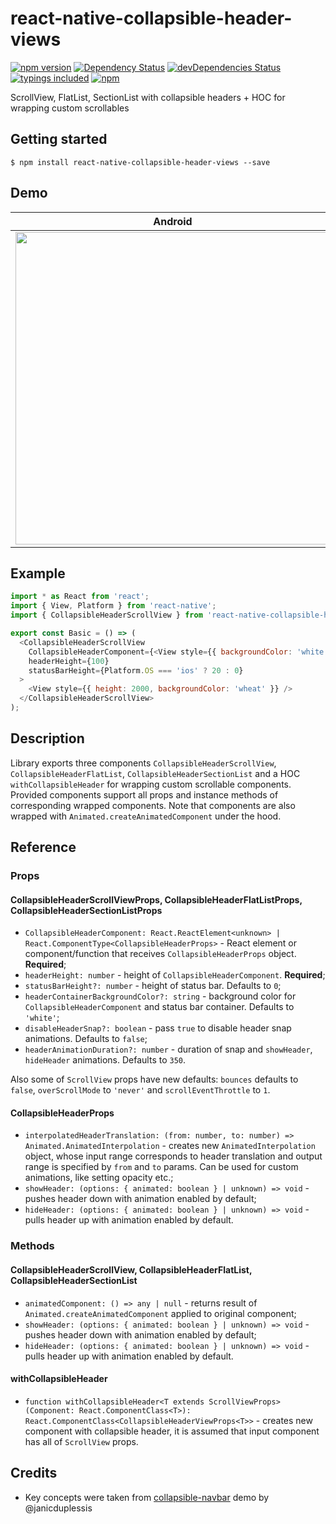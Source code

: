 # react-native-collapsible-header-views
[![npm version](https://badge.fury.io/js/react-native-collapsible-header-views.svg?t=1495378566925)](https://badge.fury.io/js/react-native-collapsible-header-views)
[![Dependency Status](https://david-dm.org/iyegoroff/react-native-collapsible-header-views.svg?t=1495378566925)](https://david-dm.org/iyegoroff/react-native-collapsible-header-views)
[![devDependencies Status](https://david-dm.org/iyegoroff/react-native-collapsible-header-views/dev-status.svg)](https://david-dm.org/iyegoroff/react-native-collapsible-header-views?type=dev)
[![typings included](https://img.shields.io/badge/typings-included-brightgreen.svg?t=1495378566925)](src/index.d.ts)
[![npm](https://img.shields.io/npm/l/express.svg?t=1495378566925)](https://www.npmjs.com/package/react-native-collapsible-header-views)

ScrollView, FlatList, SectionList with collapsible headers + HOC for wrapping custom scrollables

## Getting started

`$ npm install react-native-collapsible-header-views --save`

## Demo

 Android                                       |  iOS
:---------------------------------------------:|:---------------------------------------------:
<img src="https://raw.githubusercontent.com/iyegoroff/react-native-collapsible-header-views/master/demo/android.gif" align="left" height="500">  |  <img src="https://raw.githubusercontent.com/iyegoroff/react-native-collapsible-header-views/master/demo/ios.gif" align="right" height="500">

## Example

```javascript
import * as React from 'react';
import { View, Platform } from 'react-native';
import { CollapsibleHeaderScrollView } from 'react-native-collapsible-header-views';

export const Basic = () => (
  <CollapsibleHeaderScrollView
    CollapsibleHeaderComponent={<View style={{ backgroundColor: 'white' }} />}
    headerHeight={100}
    statusBarHeight={Platform.OS === 'ios' ? 20 : 0}
  >
    <View style={{ height: 2000, backgroundColor: 'wheat' }} />
  </CollapsibleHeaderScrollView>
);
```

## Description

Library exports three components `CollapsibleHeaderScrollView`, `CollapsibleHeaderFlatList`,
`CollapsibleHeaderSectionList` and a HOC `withCollapsibleHeader` for wrapping custom scrollable
components. Provided components support all props and instance methods of corresponding wrapped
components. Note that components are also wrapped with `Animated.createAnimatedComponent` under the
hood.

## Reference

### Props

#### CollapsibleHeaderScrollViewProps, CollapsibleHeaderFlatListProps, CollapsibleHeaderSectionListProps

- `CollapsibleHeaderComponent: React.ReactElement<unknown> | React.ComponentType<CollapsibleHeaderProps>` -
  React element or component/function that receives `CollapsibleHeaderProps` object. <strong>Required</strong>;
- `headerHeight: number` - height of `CollapsibleHeaderComponent`. <strong>Required</strong>;
- `statusBarHeight?: number` - height of status bar. Defaults to `0`;
- `headerContainerBackgroundColor?: string` - background color for `CollapsibleHeaderComponent` and
  status bar container. Defaults to `'white'`;
- `disableHeaderSnap?: boolean` - pass `true` to disable header snap animations. Defaults to `false`;
- `headerAnimationDuration?: number` - duration of snap and `showHeader`, `hideHeader` animations.
  Defaults to `350`.

Also some of `ScrollView` props have new defaults: `bounces` defaults to `false`, `overScrollMode`
to `'never'` and `scrollEventThrottle` to `1`.

#### CollapsibleHeaderProps

- `interpolatedHeaderTranslation: (from: number, to: number) => Animated.AnimatedInterpolation` -
  creates new `AnimatedInterpolation` object, whose input range corresponds to header translation and
  output range is specified by `from` and `to` params. Can be used for custom animations, like setting
  opacity etc.;
- `showHeader: (options: { animated: boolean } | unknown) => void` - pushes header down with animation
  enabled by default;
- `hideHeader: (options: { animated: boolean } | unknown) => void` - pulls header up with animation 
  enabled by default.

### Methods

#### CollapsibleHeaderScrollView, CollapsibleHeaderFlatList, CollapsibleHeaderSectionList

- `animatedComponent: () => any | null` - returns result of `Animated.createAnimatedComponent` applied
  to original component;
- `showHeader: (options: { animated: boolean } | unknown) => void` - pushes header down with animation
  enabled by default;
- `hideHeader: (options: { animated: boolean } | unknown) => void` - pulls header up with animation 
  enabled by default.

#### withCollapsibleHeader

- `function withCollapsibleHeader<T extends ScrollViewProps>(Component: React.ComponentClass<T>): React.ComponentClass<CollapsibleHeaderViewProps<T>>` -
  creates new component with collapsible header, it is assumed that input component has all of `ScrollView` props.


## Credits

- Key concepts were taken from [collapsible-navbar](https://github.com/janicduplessis/collapsible-navbar)
  demo by @janicduplessis
